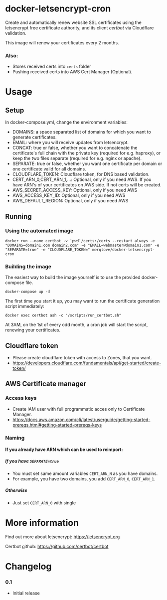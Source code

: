# docker-letsencrypt-cron
Create and automatically renew website SSL certificates using the letsencrypt free certificate authority, and its client *certbot* via Cloudflare validation.

This image will renew your certificates every 2 months.  

### Also:
 - Stores received certs into `certs` folder
 - Pushing received certs into AWS Cert Manager (Optional).

# Usage

## Setup

In docker-compose.yml, change the environment variables:
- DOMAINS: a space separated list of domains for which you want to generate certificates.
- EMAIL: where you will receive updates from letsencrypt.
- CONCAT: true or false, whether you want to concatenate the certificate's full chain with the private key (required for e.g. haproxy), or keep the two files separate (required for e.g. nginx or apache).
- SEPARATE: true or false, whether you want one certificate per domain or one certificate valid for all domains.
- CLOUDFLARE_TOKEN: Cloudflare token, for DNS based validation.
- CERT_ARN_0,CERT_ARN_1,...: Optional, only if you need AWS. If you have ARN's of your certificates on AWS side. If not certs will be created.
- AWS_SECRET_ACCESS_KEY: Optional, only if you need AWS
- AWS_ACCESS_KEY_ID: Optional, only if you need AWS
- AWS_DEFAULT_REGION: Optional, only if you need AWS


## Running

### Using the automated image

```shell
docker run --name certbot -v `pwd`/certs:/certs --restart always -e "DOMAINS=domain1.com domain2.com" -e "EMAIL=webmaster@domain1.com" -e "SEPARATE=true" -e "CLOUDFLARE_TOKEN=" merqlove/docker-letsencrypt-cron
```

### Building the image

The easiest way to build the image yourself is to use the provided docker-compose file.

```shell
docker-compose up -d
```

The first time you start it up, you may want to run the certificate generation script immediately:

```shell
docker exec certbot ash -c "/scripts/run_certbot.sh"
```

At 3AM, on the 1st of every odd month, a cron job will start the script, renewing your certificates.

## Cloudflare token

- Please create cloudflare token with access to Zones, that you want.
- https://developers.cloudflare.com/fundamentals/api/get-started/create-token/

## AWS Certificate manager

### Access keys

- Create IAM user with full programmatic acces only to Certificate Manager.
- https://docs.aws.amazon.com/cli/latest/userguide/getting-started-prereqs.html#getting-started-prereqs-keys


### Naming
#### If you already have ARN which can be used to reimport:  
##### If you have `SEPARATE=true`
  - You must set same amount variables `CERT_ARN_N` as you have domains.
  - For example, you have two domains, you add `CERT_ARN_0`, `CERT_ARN_1`.
##### Otherwise
  - Just set `CERT_ARN_0` with single


# More information

Find out more about letsencrypt: https://letsencrypt.org

Certbot github: https://github.com/certbot/certbot

# Changelog

### 0.1
- Initial release
